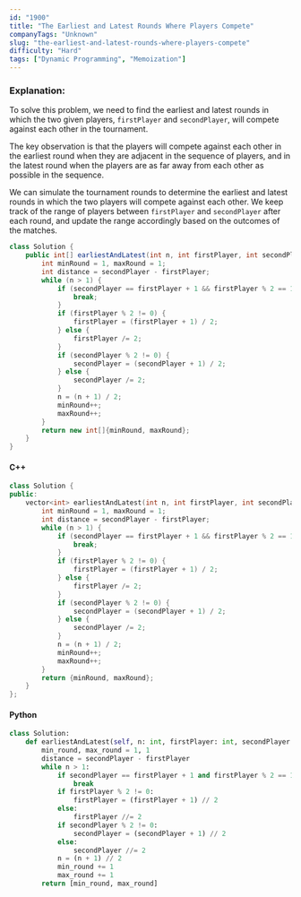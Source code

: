 ```yaml
---
id: "1900"
title: "The Earliest and Latest Rounds Where Players Compete"
companyTags: "Unknown"
slug: "the-earliest-and-latest-rounds-where-players-compete"
difficulty: "Hard"
tags: ["Dynamic Programming", "Memoization"]
---
```


### Explanation:

To solve this problem, we need to find the earliest and latest rounds in which the two given players, `firstPlayer` and `secondPlayer`, will compete against each other in the tournament. 

The key observation is that the players will compete against each other in the earliest round when they are adjacent in the sequence of players, and in the latest round when the players are as far away from each other as possible in the sequence. 

We can simulate the tournament rounds to determine the earliest and latest rounds in which the two players will compete against each other. We keep track of the range of players between `firstPlayer` and `secondPlayer` after each round, and update the range accordingly based on the outcomes of the matches.

```java
class Solution {
    public int[] earliestAndLatest(int n, int firstPlayer, int secondPlayer) {
        int minRound = 1, maxRound = 1;
        int distance = secondPlayer - firstPlayer;
        while (n > 1) {
            if (secondPlayer == firstPlayer + 1 && firstPlayer % 2 == 1 && n % 2 == 0) {
                break;
            }
            if (firstPlayer % 2 != 0) {
                firstPlayer = (firstPlayer + 1) / 2;
            } else {
                firstPlayer /= 2;
            }
            if (secondPlayer % 2 != 0) {
                secondPlayer = (secondPlayer + 1) / 2;
            } else {
                secondPlayer /= 2;
            }
            n = (n + 1) / 2;
            minRound++;
            maxRound++;
        }
        return new int[]{minRound, maxRound};
    }
}
```

#### C++
```cpp
class Solution {
public:
    vector<int> earliestAndLatest(int n, int firstPlayer, int secondPlayer) {
        int minRound = 1, maxRound = 1;
        int distance = secondPlayer - firstPlayer;
        while (n > 1) {
            if (secondPlayer == firstPlayer + 1 && firstPlayer % 2 == 1 && n % 2 == 0) {
                break;
            }
            if (firstPlayer % 2 != 0) {
                firstPlayer = (firstPlayer + 1) / 2;
            } else {
                firstPlayer /= 2;
            }
            if (secondPlayer % 2 != 0) {
                secondPlayer = (secondPlayer + 1) / 2;
            } else {
                secondPlayer /= 2;
            }
            n = (n + 1) / 2;
            minRound++;
            maxRound++;
        }
        return {minRound, maxRound};
    }
};
```

#### Python
```python
class Solution:
    def earliestAndLatest(self, n: int, firstPlayer: int, secondPlayer: int) -> List[int]:
        min_round, max_round = 1, 1
        distance = secondPlayer - firstPlayer
        while n > 1:
            if secondPlayer == firstPlayer + 1 and firstPlayer % 2 == 1 and n % 2 == 0:
                break
            if firstPlayer % 2 != 0:
                firstPlayer = (firstPlayer + 1) // 2
            else:
                firstPlayer //= 2
            if secondPlayer % 2 != 0:
                secondPlayer = (secondPlayer + 1) // 2
            else:
                secondPlayer //= 2
            n = (n + 1) // 2
            min_round += 1
            max_round += 1
        return [min_round, max_round]
```